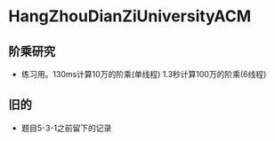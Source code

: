 # HangZhouDianZiUniversityACM
## 阶乘研究
* 练习用。130ms计算10万的阶乘(单线程) 1.3秒计算100万的阶乘(6线程)
## 旧的
* 题目5-3-1之前留下的记录
